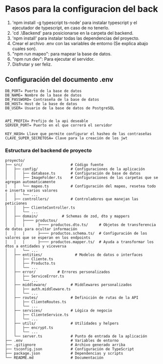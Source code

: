 # Pasos para la configuracion del back
 1. 'npm install -g typescript ts-node' para instalar typescript y el ejecutador de typescript, en caso de no tenerlo.
 2. 'cd .\Backend\' para posicionarse en la carpeta del backend.
 3. 'npm install' para instalar todas las dependencias del proyecto.
 4. Crear el archivo .env con las variables de entorno (Se explica abajo cuales son).
 5. "npm run mapeo": para mapear la base de datos.
 6. "npm run dev": Para ejecutar el servidor.
 7. Disfrutar y ser feliz.

## Configuración del documento .env
```
DB_PORT= Puerto de la base de datos
DB_NAME= Nombre de la base de datos
DB_PASSWORD= Contraseña de la base de datos
DB_HOST= Host de la base de datos
DB_USER= Usuario de la base de datos de PostgreSQL


API_PREFIX= Prefijo de la api deseable
SERVER_PORT= Puerto en el que correrá el servidor

KEY_HASH= Llave que permite configurar el hasheo de las contraseñas
CLAVE_SUPER_SECRETOSA= Clave para la creación de los jwt
```

### Estructura del backend de proyecto
```
proyecto/
├── src/                      # Código fuente
│   ├── config/               # Configuraciones de la aplicación
│   │   ├── database.ts       # Configuración de base de datos
│   │   ├── ImageFolder.ts    # Configuraciones de las carpetas que se agregan automaticamente
│   │   └── mapeo.ts          # Configuración del mapeo, resetea todo e inserta varios valores
│   │   └── ...
│   ├── controllers/          # Controladores que manejan las peticiones
│   │   ├── ClienteController.ts
│   │   └── ...
│   ├── domain/           # Schemas de zod, dto y mappers
│   │   ├──── productos/
│   │   |      ├──── productos.dto.ts/     # Objetos de transferencia de datos para ocultar información
│   │   |      ├──── productos.schema.ts/  # Configuración de los valores que se esperan en los endpoints
│   │   |      ├──── productos.mapper.ts/  # Ayuda a transformar los dtos a entidades y viceversa
│   │   └── ...
│   ├── entities/               # Modelos de datos o interfaces
│   │   ├── Cliente.ts
│   │   ├── Producto.ts
│   │   └── ...
│   ├── error/          # Errores personalizados
│   │   ├── ServiceError.ts
│   │   └── ...
│   ├── middleware/           # Middlewares personalizados
│   │   ├── auth.middleware.ts
│   │   └── ...
│   ├── routes/               # Definición de rutas de la API
│   │   ├── ClienteRoutes.ts
│   │   └── ...
│   ├── services/             # Lógica de negocio
│   │   ├── ClienteService.ts
│   │   └── ...
│   ├── utils/                # Utilidades y helpers
│   │   ├── encrypt.ts
│   │   └── ...
│   └── server.ts             # Punto de entrada de la aplicación
├── .env                      # Variables de entorno
├── .gitignore                # Archivo generado arriba
├── tsconfig.json             # Configuración de TypeScript
├── package.json              # Dependencias y scripts
└── README.md                 # Documentación
```